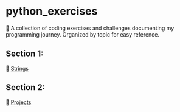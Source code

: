 # python_exercises
📖 A collection of coding exercises and challenges documenting my programming journey. Organized by topic for easy reference.

## Section 1:
🧵 [Strings](https://github.com/tatianauklist/python_exercises/tree/main/Strings)

## Section 2:
📘 [Projects](https://github.com/tatianauklist/python_exercises/tree/main/Projects)
